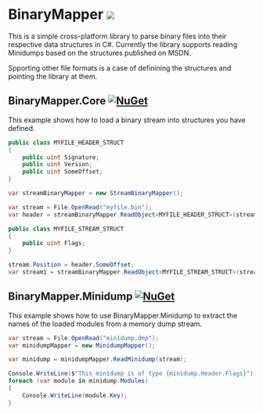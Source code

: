 # BinaryMapper ![](https://ci.appveyor.com/api/projects/status/raisen0g2fdmc0js/branch/master?svg=true)
This is a simple cross-platform library to parse binary files into their respective data structures in C#. Currently the library supports reading Minidumps based on the structures published on MSDN.

Spporting other file formats is a case of definining the structures and pointing the library at them.

## BinaryMapper.Core [![NuGet](https://img.shields.io/nuget/v/BinaryMapper.Core.svg)](https://www.nuget.org/packages/BinaryMapper.Core/)
This example shows how to load a binary stream into structures you have defined.
```csharp
public class MYFILE_HEADER_STRUCT
{
    public uint Signature;
    public uint Version;
    public uint SomeOffset;
}

var streamBinaryMapper = new StreamBinaryMapper();

var stream = File.OpenRead("myfile.bin");
var header = streamBinaryMapper.ReadObject<MYFILE_HEADER_STRUCT>(stream);

public class MYFILE_STREAM_STRUCT
{
    public uint Flags;
}

stream.Position = header.SomeOffset;
var stream1 = streamBinaryMapper.ReadObject<MYFILE_STREAM_STRUCT>(stream);
```

## BinaryMapper.Minidump [![NuGet](https://img.shields.io/nuget/v/BinaryMapper.Minidump.svg)](https://www.nuget.org/packages/BinaryMapper.Minidump/)
This example shows how to use BinaryMapper.Minidump to extract the names of the loaded modules from a memory dump stream.
```csharp
var stream = File.OpenRead("minidump.dmp");
var minidumpMapper = new MinidumpMapper();

var minidump = minidumpMapper.ReadMinidump(stream);

Console.WriteLine($"This minidump is of type {minidump.Header.Flags}");
foreach (var module in minidump.Modules)
{
    Console.WriteLine(module.Key);
}
```
